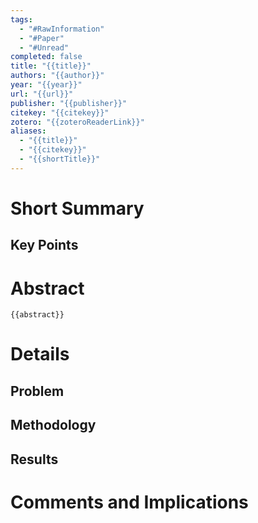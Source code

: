 ```yaml
---
tags:
  - "#RawInformation"
  - "#Paper"
  - "#Unread"
completed: false
title: "{{title}}"
authors: "{{author}}"
year: "{{year}}"
url: "{{url}}"
publisher: "{{publisher}}"
citekey: "{{citekey}}"
zotero: "{{zoteroReaderLink}}"
aliases:
  - "{{title}}"
  - "{{citekey}}"
  - "{{shortTitle}}"
---
```


# Short Summary

## Key Points

# Abstract
```
{{abstract}}
```

# Details
## Problem

## Methodology

## Results

# Comments and Implications
